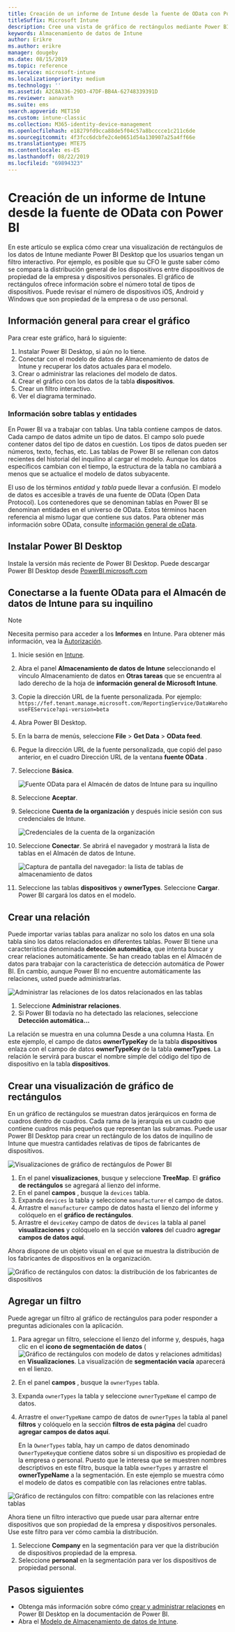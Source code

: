 ```yaml
---
title: Creación de un informe de Intune desde la fuente de OData con Power BI
titleSuffix: Microsoft Intune
description: Cree una vista de gráfico de rectángulos mediante Power BI Desktop con un filtro interactivo de la API de Almacenamiento de datos de Intune.
keywords: Almacenamiento de datos de Intune
author: Erikre
ms.author: erikre
manager: dougeby
ms.date: 08/15/2019
ms.topic: reference
ms.service: microsoft-intune
ms.localizationpriority: medium
ms.technology: ''
ms.assetid: A2C8A336-29D3-47DF-BB4A-62748339391D
ms.reviewer: aanavath
ms.suite: ems
search.appverid: MET150
ms.custom: intune-classic
ms.collection: M365-identity-device-management
ms.openlocfilehash: e18279fd9cca88de5f04c57a8bcccce1c211c6de
ms.sourcegitcommit: 4f3fcc6dcbfe2c4e0651d54a130907a25a4ff66e
ms.translationtype: MTE75
ms.contentlocale: es-ES
ms.lasthandoff: 08/22/2019
ms.locfileid: "69894323"
---
```

# <a name="create-an-intune-report-from-the-odata-feed-with-power-bi"></a>Creación de un informe de Intune desde la fuente de OData con Power BI

En este artículo se explica cómo crear una visualización de rectángulos de los datos de Intune mediante Power BI Desktop que los usuarios tengan un filtro interactivo. Por ejemplo, es posible que su CFO le guste saber cómo se compara la distribución general de los dispositivos entre dispositivos de propiedad de la empresa y dispositivos personales. El gráfico de rectángulos ofrece información sobre el número total de tipos de dispositivos. Puede revisar el número de dispositivos iOS, Android y Windows que son propiedad de la empresa o de uso personal.

## <a name="overview-of-creating-the-chart"></a>Información general para crear el gráfico

Para crear este gráfico, hará lo siguiente:
1. Instalar Power BI Desktop, si aún no lo tiene.
2. Conectar con el modelo de datos de Almacenamiento de datos de Intune y recuperar los datos actuales para el modelo.
3. Crear o administrar las relaciones del modelo de datos.
4. Crear el gráfico con los datos de la tabla **dispositivos**.
5. Crear un filtro interactivo.
6. Ver el diagrama terminado.

### <a name="a-note-about-tables-and-entities"></a>Información sobre tablas y entidades

En Power BI va a trabajar con tablas. Una tabla contiene campos de datos. Cada campo de datos admite un tipo de datos. El campo solo puede contener datos del tipo de datos en cuestión. Los tipos de datos pueden ser números, texto, fechas, etc. Las tablas de Power BI se rellenan con datos recientes del historial del inquilino al cargar el modelo. Aunque los datos específicos cambian con el tiempo, la estructura de la tabla no cambiará a menos que se actualice el modelo de datos subyacente.

El uso de los términos *entidad* y *tabla* puede llevar a confusión. El modelo de datos es accesible a través de una fuente de OData (Open Data Protocol). Los contenedores que se denominan tablas en Power BI se denominan entidades en el universo de OData. Estos términos hacen referencia al mismo lugar que contiene sus datos. Para obtener más información sobre OData, consulte [información general de oData](/odata/overview).

## <a name="install-power-bi-desktop"></a>Instalar Power BI Desktop

Instale la versión más reciente de Power BI Desktop. Puede descargar Power BI Desktop desde [PowerBI.microsoft.com](https://powerbi.microsoft.com/desktop)

## <a name="connect-to-the-odata-feed-for-the-intune-data-warehouse-for-your-tenant"></a>Conectarse a la fuente OData para el Almacén de datos de Intune para su inquilino

> [!Note]  
> Necesita permiso para acceder a los **Informes** en Intune. Para obtener más información, vea la [Autorización](reports-api-url.md).

1. Inicie sesión en [Intune](https://go.microsoft.com/fwlink/?linkid=2090973).
2. Abra el panel **Almacenamiento de datos de Intune** seleccionando el vínculo Almacenamiento de datos en **Otras tareas** que se encuentra al lado derecho de la hoja de **información general de Microsoft Intune**.
3. Copie la dirección URL de la fuente personalizada. Por ejemplo: `https://fef.tenant.manage.microsoft.com/ReportingService/DataWarehouseFEService?api-version=beta`
4. Abra Power BI Desktop.
5. En la barra de menús, seleccione **File** > **Get Data** > **OData feed**.
6. Pegue la dirección URL de la fuente personalizada, que copió del paso anterior, en el cuadro Dirección URL de la ventana **fuente OData** .
7. Seleccione **Básica**.

    ![Fuente OData para el Almacén de datos de Intune para su inquilino](media/reports-create-01-odatafeed.png)

8. Seleccione **Aceptar**.
9. Seleccione **Cuenta de la organización** y después inicie sesión con sus credenciales de Intune.

    ![Credenciales de la cuenta de la organización](media/reports-create-02-org-account.png)

10. Seleccione **Conectar**. Se abrirá el navegador y mostrará la lista de tablas en el Almacén de datos de Intune.

    ![Captura de pantalla del navegador: la lista de tablas de almacenamiento de datos](media/reports-create-02-loadentities.png)

11. Seleccione las tablas **dispositivos** y **ownerTypes**.  Seleccione **Cargar**. Power BI cargará los datos en el modelo.

## <a name="create-a-relationship"></a>Crear una relación

Puede importar varias tablas para analizar no solo los datos en una sola tabla sino los datos relacionados en diferentes tablas. Power BI tiene una característica denominada **detección automática**, que intenta buscar y crear relaciones automáticamente. Se han creado tablas en el Almacén de datos para trabajar con la característica de detección automática de Power BI. En cambio, aunque Power BI no encuentre automáticamente las relaciones, usted puede administrarlas.

![Administrar las relaciones de los datos relacionados en las tablas](media/reports-create-03-managerelationships.png)

1. Seleccione **Administrar relaciones**.
2. Si Power BI todavía no ha detectado las relaciones, seleccione **Detección automática...**

La relación se muestra en una columna Desde a una columna Hasta. En este ejemplo, el campo de datos **ownerTypeKey** de la tabla **dispositivos** enlaza con el campo de datos **ownerTypeKey** de la tabla **ownerTypes**. La relación le servirá para buscar el nombre simple del código del tipo de dispositivo en la tabla **dispositivos**.

## <a name="create-a-treemap-visualization"></a>Crear una visualización de gráfico de rectángulos

En un gráfico de rectángulos se muestran datos jerárquicos en forma de cuadros dentro de cuadros. Cada rama de la jerarquía es un cuadro que contiene cuadros más pequeños que representan las subramas. Puede usar Power BI Desktop para crear un rectángulo de los datos de inquilino de Intune que muestra cantidades relativas de tipos de fabricantes de dispositivos.

![Visualizaciones de gráfico de rectángulos de Power BI](media/reports-create-03-treemap.png)

1. En el panel **visualizaciones**, busque y seleccione **TreeMap**. El **gráfico de rectángulos** se agregará al lienzo del informe.
2. En el panel **campos** , busque la `devices` tabla.
3. Expanda `devices` la tabla y seleccione `manufacturer` el campo de datos.
4. Arrastre el `manufacturer` campo de datos hasta el lienzo del informe y colóquelo en el **gráfico de rectángulos**.
5. Arrastre el `deviceKey` campo de datos de `devices` la tabla al panel **visualizaciones** y colóquelo en la sección **valores** del cuadro **agregar campos de datos aquí**.  

Ahora dispone de un objeto visual en el que se muestra la distribución de los fabricantes de dispositivos en la organización.

![Gráfico de rectángulos con datos: la distribución de los fabricantes de dispositivos](media/reports-create-06-treemapwdata.png)

## <a name="add-a-filter"></a>Agregar un filtro

Puede agregar un filtro al gráfico de rectángulos para poder responder a preguntas adicionales con la aplicación.

1. Para agregar un filtro, seleccione el lienzo del informe y, después, haga clic en el **icono de segmentación de datos** (![Gráfico de rectángulos con modelo de datos y relaciones admitidas](media/reports-create-slicer.png)) en **Visualizaciones**. La visualización de **segmentación vacía** aparecerá en el lienzo.
2. En el panel **campos** , busque la `ownerTypes` tabla.
3. Expanda `ownerTypes` la tabla y seleccione `ownerTypeName` el campo de datos.
4. Arrastre el `onwerTypeName` campo de datos de `ownerTypes` la tabla al panel **filtros** y colóquelo en la sección **filtros de esta página** del cuadro **agregar campos de datos aquí**.  

   En la `OwnerTypes` tabla, hay un campo de datos denominado `OwnerTypeKey`que contiene datos sobre si un dispositivo es propiedad de la empresa o personal. Puesto que le interesa que se muestren nombres descriptivos en este filtro, busque la tabla `ownerTypes` y arrastre el **ownerTypeName** a la segmentación. En este ejemplo se muestra cómo el modelo de datos es compatible con las relaciones entre tablas.

![Gráfico de rectángulos con filtro: compatible con las relaciones entre tablas](media/reports-create-08_ownertype.png)

Ahora tiene un filtro interactivo que puede usar para alternar entre dispositivos que son propiedad de la empresa y dispositivos personales. Use este filtro para ver cómo cambia la distribución.

1. Seleccione **Company** en la segmentación para ver que la distribución de dispositivos propiedad de la empresa.
2. Seleccione **personal** en la segmentación para ver los dispositivos de propiedad personal.

## <a name="next-steps"></a>Pasos siguientes

- Obtenga más información sobre cómo [crear y administrar relaciones](https://powerbi.microsoft.com/documentation/powerbi-desktop-create-and-manage-relationships/) en Power BI Desktop en la documentación de Power BI.
- Abra el [Modelo de Almacenamiento de datos de Intune](https://docs.microsoft.com/intune/reports-ref-data-model).
